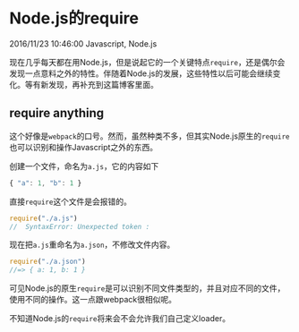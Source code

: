 # Node.js的require
2016/11/23 10:46:00
Javascript, Node.js

现在几乎每天都在用Node.js，但是说起它的一个关键特点`require`，还是偶尔会发现一点意料之外的特性。伴随着Node.js的发展，这些特性以后可能会继续变化。等有新发现，再补充到这篇博客里面。


## require anything

这个好像是`webpack`的口号。然而，虽然种类不多，但其实Node.js原生的`require`也可以识别和操作Javascript之外的东西。

创建一个文件，命名为`a.js`，它的内容如下

```js
{ "a": 1, "b": 1 }
```

直接`require`这个文件是会报错的。

```js
require("./a.js")
//  SyntaxError: Unexpected token :
```

现在把`a.js`重命名为`a.json`，不修改文件内容。

```js
require("./a.json")
//=> { a: 1, b: 1 }
```

可见Node.js的原生`require`是可以识别不同文件类型的，并且对应不同的文件，使用不同的操作。这一点跟webpack很相似呢。

不知道Node.js的`require`将来会不会允许我们自己定义loader。
